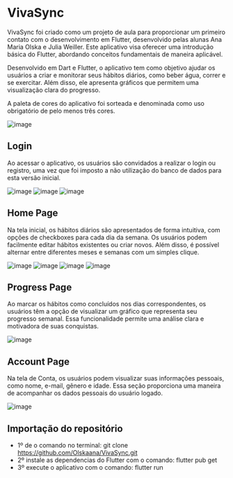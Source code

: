 # VivaSync


VivaSync foi criado como um projeto de aula para proporcionar um primeiro contato com o desenvolvimento em Flutter, desenvolvido pelas alunas Ana Maria Olska e Julia Weiller. 
Este aplicativo visa oferecer uma introdução básica do Flutter, abordando conceitos fundamentais de maneira aplicável.

Desenvolvido em Dart e Flutter, o aplicativo tem como objetivo ajudar os usuários a criar e monitorar seus hábitos diários, como beber água, correr e se exercitar.
Além disso, ele apresenta gráficos que permitem uma visualização clara do progresso.

A paleta de cores do aplicativo foi sorteada e denominada como uso obrigatório de pelo menos três cores.

![image](https://github.com/user-attachments/assets/86ac6855-a79d-4227-8df5-8dc1cc4a1a5e)


## Login 

 Ao acessar o aplicativo, os usuários são convidados a realizar o login ou registro, uma vez que foi imposto a não utilização do banco de dados para esta versão inicial.
 
 ![image](https://github.com/user-attachments/assets/bcb1d27a-318e-4f6b-abd5-27a39a3c59f8) ![image](https://github.com/user-attachments/assets/61c8cbc8-a89d-4f4f-843c-c0cfd7e61982) ![image](https://github.com/user-attachments/assets/18dfa57c-323c-4e93-be17-031b8b4260e4)

## Home Page

Na tela inicial, os hábitos diários são apresentados de forma intuitiva, com opções de checkboxes para cada dia da semana. 
Os usuários podem facilmente editar hábitos existentes ou criar novos. 
Além disso, é possível alternar entre diferentes meses e semanas com um simples clique.

 ![image](https://github.com/user-attachments/assets/dda79070-3df0-47de-8504-f76915efd9a5) ![image](https://github.com/user-attachments/assets/0c090734-16bb-430f-a5de-4f16bffbc16d)
 ![image](https://github.com/user-attachments/assets/b2c938b0-8ec8-470a-9287-bca4a820ab79) ![image](https://github.com/user-attachments/assets/669aa72b-aed4-482d-bf14-7c9f56462456)

 ## Progress Page

 Ao marcar os hábitos como concluídos nos dias correspondentes, os usuários têm a opção de visualizar um gráfico que representa seu progresso semanal.
 Essa funcionalidade permite uma análise clara e motivadora de suas conquistas.

 ![image](https://github.com/user-attachments/assets/769f01fb-fb64-4175-98db-422a6daa3317)

 ## Account Page

Na tela de Conta, os usuários podem visualizar suas informações pessoais, como nome, e-mail, gênero e idade. 
Essa seção proporciona uma maneira de acompanhar os dados pessoais do usuário logado.

 ![image](https://github.com/user-attachments/assets/4133acb3-44cc-413c-921d-342804b35da4)

 ## Importação do repositório

 - 1º de o comando no terminal: git clone https://github.com/Olskaana/VivaSync.git
 - 2º instale as dependencias do Flutter com o comando: flutter pub get
 - 3º execute o aplicativo com o comando: flutter run




 


